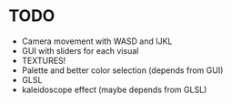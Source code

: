 TODO
====

* Camera movement with WASD and IJKL
* GUI with sliders for each visual
* TEXTURES!
* Palette and better color selection (depends from GUI)
* GLSL
* kaleidoscope effect (maybe depends from GLSL)
